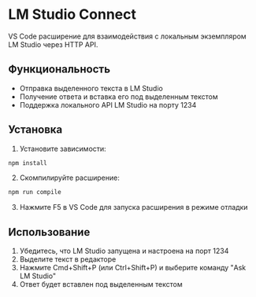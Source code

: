 # LM Studio Connect

VS Code расширение для взаимодействия с локальным экземпляром LM Studio через HTTP API.

## Функциональность

- Отправка выделенного текста в LM Studio
- Получение ответа и вставка его под выделенным текстом
- Поддержка локального API LM Studio на порту 1234

## Установка

1. Установите зависимости:
```bash
npm install
```

2. Скомпилируйте расширение:
```bash
npm run compile
```

3. Нажмите F5 в VS Code для запуска расширения в режиме отладки

## Использование

1. Убедитесь, что LM Studio запущена и настроена на порт 1234
2. Выделите текст в редакторе
3. Нажмите Cmd+Shift+P (или Ctrl+Shift+P) и выберите команду "Ask LM Studio"
4. Ответ будет вставлен под выделенным текстом

